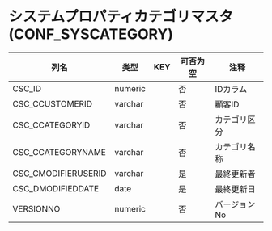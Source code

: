 # システムプロパティカテゴリマスタ(CONF_SYSCATEGORY)
| 列名   | 类型   | KEY  | 可否为空 | 注释   |
| ---- | ---- | ---- | ---- | ---- |
|CSC_ID|numeric||否|IDカラム|
|CSC_CCUSTOMERID|varchar||否|顧客ID|
|CSC_CCATEGORYID|varchar||否|カテゴリ区分|
|CSC_CCATEGORYNAME|varchar||否|カテゴリ名称|
|CSC_CMODIFIERUSERID|varchar||是|最終更新者|
|CSC_DMODIFIEDDATE|date||是|最終更新日|
|VERSIONNO|numeric||否|バージョンNo|
